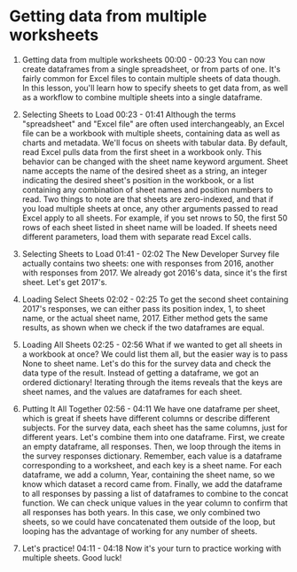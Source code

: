 # Getting data from multiple worksheets

1. Getting data from multiple worksheets
00:00 - 00:23
You can now create dataframes from a single spreadsheet, or from parts of one. It's fairly common for Excel files to contain multiple sheets of data though. In this lesson, you'll learn how to specify sheets to get data from, as well as a workflow to combine multiple sheets into a single dataframe.

2. Selecting Sheets to Load
00:23 - 01:41
Although the terms "spreadsheet" and "Excel file" are often used interchangeably, an Excel file can be a workbook with multiple sheets, containing data as well as charts and metadata. We'll focus on sheets with tabular data. By default, read Excel pulls data from the first sheet in a workbook only. This behavior can be changed with the sheet name keyword argument. Sheet name accepts the name of the desired sheet as a string, an integer indicating the desired sheet's position in the workbook, or a list containing any combination of sheet names and position numbers to read. Two things to note are that sheets are zero-indexed, and that if you load multiple sheets at once, any other arguments passed to read Excel apply to all sheets. For example, if you set nrows to 50, the first 50 rows of each sheet listed in sheet name will be loaded. If sheets need different parameters, load them with separate read Excel calls.

3. Selecting Sheets to Load
01:41 - 02:02
The New Developer Survey file actually contains two sheets: one with responses from 2016, another with responses from 2017. We already got 2016's data, since it's the first sheet. Let's get 2017's.

4. Loading Select Sheets
02:02 - 02:25
To get the second sheet containing 2017's responses, we can either pass its position index, 1, to sheet name, or the actual sheet name, 2017. Either method gets the same results, as shown when we check if the two dataframes are equal.

5. Loading All Sheets
02:25 - 02:56
What if we wanted to get all sheets in a workbook at once? We could list them all, but the easier way is to pass None to sheet name. Let's do this for the survey data and check the data type of the result. Instead of getting a dataframe, we got an ordered dictionary! Iterating through the items reveals that the keys are sheet names, and the values are dataframes for each sheet.

6. Putting It All Together
02:56 - 04:11
We have one dataframe per sheet, which is great if sheets have different columns or describe different subjects. For the survey data, each sheet has the same columns, just for different years. Let's combine them into one dataframe. First, we create an empty dataframe, all responses. Then, we loop through the items in the survey responses dictionary. Remember, each value is a dataframe corresponding to a worksheet, and each key is a sheet name. For each dataframe, we add a column, Year, containing the sheet name, so we know which dataset a record came from. Finally, we add the dataframe to all responses by passing a list of dataframes to combine to the concat function. We can check unique values in the year column to confirm that all responses has both years. In this case, we only combined two sheets, so we could have concatenated them outside of the loop, but looping has the advantage of working for any number of sheets.

7. Let's practice!
04:11 - 04:18
Now it's your turn to practice working with multiple sheets. Good luck!